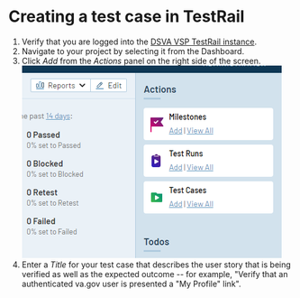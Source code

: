 # Creating a test case in TestRail

1. Verify that you are logged into the [DSVA VSP TestRail instance](https://dsvavsp.testrail.io/).  
1. Navigate to your project by selecting it from the Dashboard.  
1. Click *Add* from the *Actions* panel on the right side of the screen.  
![TestRail add test case screen shot][testrail-add-test-case-add]  
1. Enter a *Title* for your test case that describes the user story that is being verified as well as the expected outcome -- for example, "Verify that an authenticated va.gov user is presented a "My Profile" link".


[testrail-add-test-case-add]: ../images/testrail/add-test-case-add.png